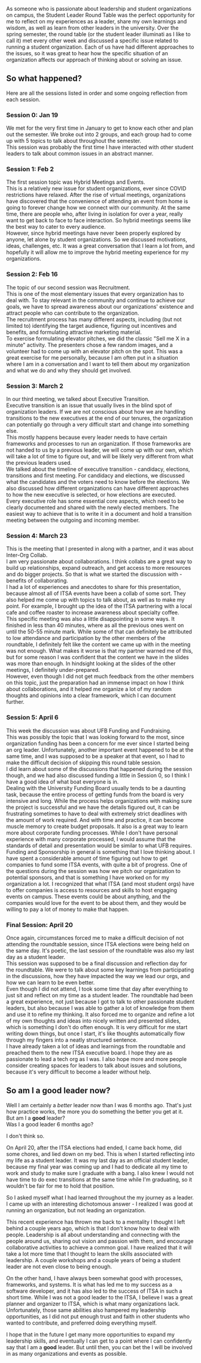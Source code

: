 As someone who is passionate about leadership and student organizations on campus, the Student Leader Round Table was the perfect opportunity for me to reflect on my experiences as a leader, share my own learnings and wisdom, as well as learn from other leaders in the university. Over the spring semester, the round table (or the student leader illuminati as I like to call it) met every other week and discussed a specific issue related to running a student organization. Each of us have had different approaches to the issues, so it was great to hear how the specific situation of an organization affects our approach of thinking about or solving an issue.

## So what happened?

Here are all the sessions listed in order and some ongoing reflection from each session.

### Session 0: Jan 19

We met for the very first time in January to get to know each other and plan out the semester. We broke out into 2 groups, and each group had to come up with 5 topics to talk about throughout the semester. <br>
This session was probably the first time I have interacted with other student leaders to talk about common issues in an abstract manner.

### Session 1: Feb 2

The first session topic was Hybrid Meetings and Events. <br>
This is a relatively new issue for student organizations, ever since COVID restrictions have relaxed. After the rise of virtual meetings, organizations have discovered that the convenience of attending an event from home is going to forever change how we connect with our community. At the same time, there are people who, after living in isolation for over a year, really want to get back to face to face interaction. So hybrid meetings seems like the best way to cater to every audience. <br>
However, since hybrid meetings have never been properly explored by anyone, let alone by student organizations. So we discussed motivations, ideas, challenges, etc. It was a great conversation that I learn a lot from, and hopefully it will allow me to improve the hybrid meeting experience for my organizations.

### Session 2: Feb 16

The topic of our second session was Recruitment. <br>
This is one of the most elementary issues that every organization has to deal with. To stay relevant in the community and continue to achieve our goals, we have to spread awareness about our organizations' existence and attract people who can contribute to the organization. <br>
The recruitment process has many different aspects, including (but not limited to) identifying the target audience, figuring out incentives and benefits, and formulating attractive marketing material. <br>
To exercise formulating elevator pitches, we did the classic "Sell me X in a minute" activity. The presenters chose a few random images, and a volunteer had to come up with an elevator pitch on the spot. This was a great exercise for me personally, because I am often put in a situation where I am in a conversation and I want to tell them about my organization and what we do and why they should get involved.

### Session 3: March 2

In our third meeting, we talked about Executive Transition. <br>
Executive transition is an issue that usually lives in the blind spot of organization leaders. If we are not conscious about how we are handling transitions to the new executives at the end of our tenures, the organization can potentially go through a very difficult start and change into something else. <br>
This mostly happens because every leader needs to have certain frameworks and processes to run an organization. If those frameworks are not handed to us by a previous leader, we will come up with our own, which will take a lot of time to figure out, and will be likely very different from what the previous leaders used. <br>
We talked about the timeline of executive transition - candidacy, elections, transitions and first meeting. For candidacy and elections, we discussed what the candidates and the voters need to know before the elections. We also discussed how different organizations can have different approaches to how the new executive is selected, or how elections are executed. <br>
Every executive role has some essential core aspects, which need to be clearly documented and shared with the newly elected members. The easiest way to achieve that is to write it in a document and hold a transition meeting between the outgoing and incoming member.

### Session 4: March 23

This is the meeting that I presented in along with a partner, and it was about Inter-Org Collab. <br>
I am very passionate about collaborations. I think collabs are a great way to build up relationships, expand outreach, and get access to more resources and do bigger projects. So that is what we started the discussion with - benefits of collaborating. <br>
I had a lot of experiences and anecdotes to share for this presentation, because almost all of ITSA events have been a collab of some sort. They also helped me come up with topics to talk about, as well as to make my point. For example, I brought up the idea of the ITSA partnering with a local cafe and coffee roaster to increase awareness about specialty coffee. <br>
This specific meeting was also a little disappointing in some ways. It finished in less than 40 minutes, where as all the previous ones went on until the 50-55 minute mark. While some of that can definitely be attributed to low attendance and participation by the other members of the roundtable, I definitely felt like the content we came up with in the meeting was not enough. What makes it worse is that my partner warned me of this, but for some reason I was confident that the content we have in the slides was more than enough. In hindsight looking at the slides of the other meetings, I definitely under-prepared. <br>
However, even though I did not get much feedback from the other members on this topic, just the preparation had an immense impact on how I think about collaborations, and it helped me organize a lot of my random thoughts and opinions into a clear framework, which I can document further.

### Session 5: April 6

This week the discussion was about UFB Funding and Fundraising. <br>
This was possibly the topic that I was looking forward to the most, since organization funding has been a concern for me ever since I started being an org leader. Unfortunately, another important event happened to be at the same time, and I was supposed to be a speaker at that event, so I had to make the difficult decision of skipping this round table session. <br>
I did learn about some of the discussions that happened during the session though, and we had also discussed funding a little in Session 0, so I think I have a good idea of what boat everyone is in. <br>
Dealing with the University Funding Board usually tends to be a daunting task, because the entire process of getting funds from the board is very intensive and long. While the process helps organizations with making sure the project is successful and we have the details figured out, it can be frustrating sometimes to have to deal with extremely strict deadlines with the amount of work required. And with time and practice, it can become muscle memory to create budget proposals. It also is a great way to learn more about corporate funding processes. While I don't have personal experience with many corporate processed, I would assume that the standards of detail and presentation would be similar to what UFB requires. <br>
Funding and Sponsorship in general is something that I love thinking about. I have spent a considerable amount of time figuring out how to get companies to fund some ITSA events, with quite a bit of progress. One of the questions during the session was how we pitch our organization to potential sponsors, and that is something I have worked on for my organization a lot. I recognized that what ITSA (and most student orgs) have to offer companies is access to resources and skills to host engaging events on campus. These events could be about anything, and the companies would love for the event to be about them, and they would be willing to pay a lot of money to make that happen.

### Final Session: April 20

Once again, circumstances forced me to make a difficult decision of not attending the roundtable session, since ITSA elections were being held on the same day. It's poetic, the last session of the roundtable was also my last day as a student leader. <br>
This session was supposed to be a final discussion and reflection day for the roundtable. We were to talk about some key learnings from participating in the discussions, how they have impacted the way we lead our orgs, and how we can learn to be even better. <br>
Even though I did not attend, I took some time that day after everything to just sit and reflect on my time as a student leader. The roundtable had been a great experience, not just because I got to talk to other passionate student leaders, but also because I was able to gather a lot of knowledge from them and use it to refine my thinking. It also forced me to organize and refine a lot of my own thoughts and ideas into nicely written and presented slides, which is something I don't do often enough. It is very difficult for me start writing down things, but once I start, it's like thoughts automatically flow through my fingers into a neatly structured sentence. <br>
I have already taken a lot of ideas and learnings from the roundtable and preached them to the new ITSA executive board. I hope they are as passionate to lead a tech org as I was. I also hope more and more people consider creating spaces for leaders to talk about issues and solutions, because it's very difficult to become a leader without help.

## So am I a good leader now?

Well I am certainly a _better_ leader now than I was 6 months ago. That's just how practice works, the more you do something the better you get at it. <br>
But am I a **good** leader? <br>
Was I a good leader 6 months ago?

I don't think so.

On April 20, after the ITSA elections had ended, I came back home, did some chores, and lied down on my bed. This is when I started reflecting into my life as a student leader. It was my last day as an official student leader, because my final year was coming up and I had to dedicate all my time to work and study to make sure I graduate with a bang. I also knew I would not have time to do exec transitions at the same time while I'm graduating, so it wouldn't be fair for me to hold that position.

So I asked myself what I had learned throughout the my journey as a leader. I came up with an interesting dichotomous answer - I realized I was good at running an organization, but not leading an organization.

This recent experience has thrown me back to a mentality I thought I left behind a couple years ago, which is that I don't know how to deal with people. Leadership is all about understanding and connecting with the people around us, sharing out vision and passion with them, and encourage collaborative activities to achieve a common goal. I have realized that it will take a lot more time that I thought to learn the skills associated with leadership. A couple workshops and a couple years of being a student leader are not even close to being enough.

On the other hand, I have always been somewhat good with processes, frameworks, and systems. It is what has led me to my success as a software developer, and it has also led to the success of ITSA in such a short time. While I was not a good leader to the ITSA, I believe I was a great planner and organizer to ITSA, which is what many organizations lack. Unfortunately, those same abilities also hampered my leadership opportunities, as I did not put enough trust and faith in other students who wanted to contribute, and preferred doing everything myself.

I hope that in the future I get many more opportunities to expand my leadership skills, and eventually I can get to a point where I can confidently say that I am a **good** leader. But until then, you can bet the I will be involved in as many organizations and events as possible.
